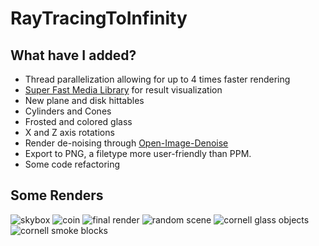 # RayTracingToInfinity
## What have I added?
- Thread parallelization allowing for up to 4 times faster rendering
- [Super Fast Media Library](https://www.sfml-dev.org/) for result visualization
- New plane and disk hittables
- Cylinders and Cones
- Frosted and colored glass
- X and Z axis rotations
- Render de-noising through [Open-Image-Denoise](https://github.com/OpenImageDenoise/oidn)
- Export to PNG, a filetype more user-friendly than PPM.
- Some code refactoring
## Some Renders
![skybox](https://github.com/AnonymousAAArdvark/RayTracingToInfinity/blob/master/output/skybox2.jpg)
![coin](https://github.com/AnonymousAAArdvark/RayTracingToInfinity/blob/master/output/coin.jpg)
![final render](https://github.com/AnonymousAAArdvark/RayTracingToInfinity/blob/master/output/final_render.jpg)
![random scene](https://github.com/AnonymousAAArdvark/RayTracingToInfinity/blob/master/output/imagehq.jpg)
![cornell glass objects](https://github.com/AnonymousAAArdvark/RayTracingToInfinity/blob/master/output/denoised_glass_x2.jpg)
![cornell smoke blocks](https://github.com/AnonymousAAArdvark/RayTracingToInfinity/blob/master/output/denoised_photos_v2_x2.jpg)
